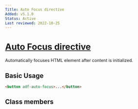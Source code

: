 ```yaml
---
Title: Auto Focus directive
Added: v5.1.0
Status: Active
Last reviewed: 2022-10-25
---
```


# [Auto Focus directive](../../../lib/content-services/src/lib/directives/auto-focus.directive.ts "Defined in auto-focus.directive.ts")

Automatically focuses HTML element after content is initialized.

## Basic Usage

```html
<button adf-auto-focus>...</button>
```

## Class members
